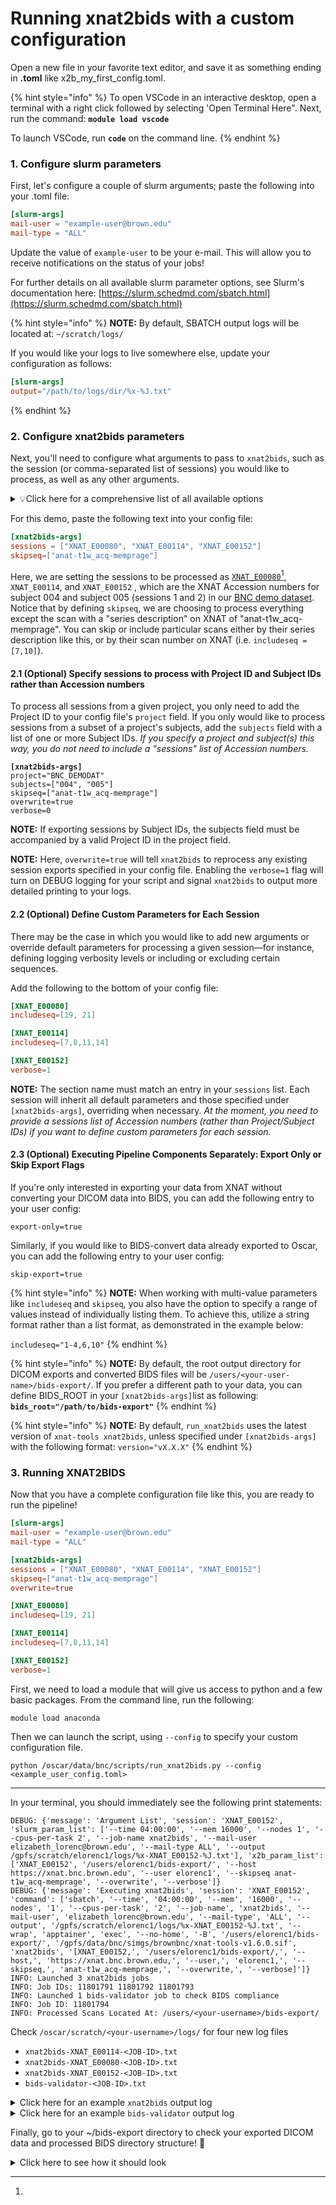# Running xnat2bids with a custom configuration

Open a new file in your favorite text editor, and save it as something ending in **.toml** like x2b\_my\_first\_config.toml.

{% hint style="info" %}
To open VSCode in an interactive desktop, open a terminal with a right click followed by selecting 'Open Terminal Here".  Next, run the command: **`module load vscode`**

To launch VSCode, run **`code`** on the command line.
{% endhint %}

### 1. Configure slurm parameters

First, let's configure a couple of slurm arguments; paste the following into your .toml file:

```toml
[slurm-args]
mail-user = "example-user@brown.edu"
mail-type = "ALL"
```

Update the value of `example-user` to be your e-mail. This will allow you to receive notifications on the status of your jobs!

For further details on all available slurm parameter options, see Slurm's documentation here: [https://slurm.schedmd.com/sbatch.html](https://slurm.schedmd.com/sbatch.html)

{% hint style="info" %}
**NOTE:** By default, SBATCH output logs will be located at: `~/scratch/logs/`

If you would like your logs to live somewhere else, update your configuration as follows:

```toml
[slurm-args]
output="/path/to/logs/dir/%x-%J.txt"
```
{% endhint %}

### 2. Configure xnat2bids parameters

Next, you'll need to configure what arguments to pass to `xnat2bids`, such as the session (or comma-separated list of sessions) you would like to process, as well as any other arguments.

<details>

<summary>💡Click here for a comprehensive list of all available options</summary>

{% code overflow="wrap" %}
```
project TEXT: Project ID from XNAT

subjects LIST[TEXT]: List of one or more subjects. Corresponds with the "last name" provided when registering the participant on the scanner, which becomes the "subject" ID on XNAT. If subjects parameter is specified, project must also be specified.

sessions LIST[TEXT]: List of one or more Accession #s found on XNAT

bids_root TEXT: Root output directory for exporting the files [default: ~/bids-export/]

version TEXT: Version of xnat-tools [default: latest]

host TEXT: XNAT's URL [default: https://xnat.bnc.brown.edu]

bidsmap-file TEXT: Bidsmap JSON file to correct sequence names

dicomfix-config TEXT: JSON file listing DICOM fields to correct for each specified sequence. USE WITH CAUTION

includeseq LIST[INTEGERS or STRINGS]: Include this sequence(s) only

skipseq LIST[INTEGERS or STRINGS]: Exclude this sequence(s) from processing

log-id TEXT: ID or suffix to append to logfile. If empty, current date is used [default: current date - MM-DD-YYYY-HH-MM-SS]

verbose INTEGER: Verbose level, from 0 (quiet) to 2 (most verbose) [default: 0]

overwrite BOOLEAN: Remove directories where prior results for this session/participant [default: false]

export-only BOOLEAN: Export DICOM data from XNAT without BIDS conversion [default: false]

skip-export BOOLEAN: Skip DICOM export and initiate BIDS conversion [default: false]

validate_frames BOOLEAN: Use if you manually terminate your fMRI runs. If the final volume does not contain the expected number of slices, the associated DICOM file(s) will be deleted.
```
{% endcode %}



</details>

For this demo, paste the following text into your config file:

```toml
[xnat2bids-args]
sessions = ["XNAT_E00080", "XNAT_E00114", "XNAT_E00152"]
skipseq=["anat-t1w_acq-memprage"]
```

Here, we are setting the sessions to be processed as [`XNAT_E00080`](#user-content-fn-1)[^1], `XNAT_E00114`, and `XNAT_E00152` , which are the XNAT Accession numbers for subject 004 and subject 005 (sessions 1 and 2) in our [BNC demo dataset](https://xnat.bnc.brown.edu/app/action/DisplayItemAction/search_element/xnat%3AprojectData/search_field/xnat%3AprojectData.ID/search_value/BNC_DEMODAT). Notice that by defining `skipseq`, we are choosing to  process everything except the scan with a "series description" on XNAT of "anat-t1w\_acq-memprage". You can skip or include particular scans either by their series description like this, or by their scan number on XNAT (i.e. `includeseq = [7,10]`).

#### 2.1 (Optional) Specify sessions to process with Project ID and Subject IDs rather than Accession numbers

To process all sessions from a given project, you only need to add the Project ID to your config file's `project` field.  If you only would like to process sessions from a subset of a project's subjects, add the `subjects` field with a list of one or more Subject IDs. _If you specify a project and subject(s) this way, you do not need to include a "sessions" list of Accession numbers._

<pre class="language-toml"><code class="lang-toml"><strong>[xnat2bids-args]
</strong>project="BNC_DEMODAT"
subjects=["004", "005"]
skipseq=["anat-t1w_acq-memprage"]
overwrite=true
verbose=0
</code></pre>

**NOTE:**  If exporting sessions by Subject IDs, the subjects field must be accompanied by a valid Project ID in the project field.&#x20;

**NOTE:**  Here, `overwrite=true` will tell `xnat2bids` to reprocess any existing session exports specified in your config file.  Enabling the `verbose=1` flag will turn on DEBUG logging for your script and signal `xnat2bids` to output more detailed printing to your logs.

#### 2.2 (Optional) Define Custom Parameters for Each Session

There may be the case in which you would like to add new arguments or override default parameters for processing a given session—for instance, defining logging verbosity levels or including or excluding certain sequences.&#x20;

Add the following to the bottom of your config file:

```toml
[XNAT_E00080]
includeseq=[19, 21]

[XNAT_E00114]
includeseq=[7,8,11,14]

[XNAT_E00152]
verbose=1
```

**NOTE:** The section name must match an entry in your `sessions` list.  Each session will inherit all default parameters and those specified under `[xnat2bids-args]`, overriding when necessary. _At the moment, you need to provide a sessions list of Accession numbers (rather than Project/Subject IDs) if you want to define custom parameters for each session._

#### 2.3 (Optional) Executing Pipeline Components Separately: Export Only or Skip Export Flags

If you're only interested in exporting your data from XNAT without converting your DICOM data into BIDS, you can add the following entry to your user config:

```
export-only=true
```

Similarly, if you would like to BIDS-convert data already exported to Oscar, you can add the following entry to your user config:

```
skip-export=true
```

{% hint style="info" %}
**NOTE:** When working with multi-value parameters like `includeseq` and `skipseq`, you also have the option to specify a range of values instead of individually listing them. To achieve this, utilize a string format rather than a list format, as demonstrated in the example below:

`includeseq="1-4,6,10"`
{% endhint %}

{% hint style="info" %}
**NOTE:** By default, the root output directory for DICOM exports and converted BIDS files will be `/users/<your-user-name>/bids-export/`.  If you prefer a different path to your data, you can define BIDS\_ROOT in your `[xnat2bids-args]`list as following: **`bids_root="/path/to/bids-export"`**
{% endhint %}

{% hint style="info" %}
**NOTE:**  By default, `run_xnat2bids` uses the latest version of `xnat-tools xnat2bids`, unless specified under `[xnat2bids-args]` with the following format: `version="vX.X.X"`
{% endhint %}

### 3.  Running XNAT2BIDS

Now that you have a complete configuration file like this, you are ready to run the pipeline!

```toml
[slurm-args]
mail-user = "example-user@brown.edu"
mail-type = "ALL"

[xnat2bids-args]
sessions = ["XNAT_E00080", "XNAT_E00114", "XNAT_E00152"]
skipseq=["anat-t1w_acq-memprage"]
overwrite=true

[XNAT_E00080]
includeseq=[19, 21]

[XNAT_E00114]
includeseq=[7,8,11,14]

[XNAT_E00152]
verbose=1
```

First, we need to load a module that will give us access to python and a few basic packages. From the command line, run the following:

```
module load anaconda
```

Then we can launch the script, using `--config` to specify your custom configuration file.

```
python /oscar/data/bnc/scripts/run_xnat2bids.py --config <example_user_config.toml> 
```

***

In your terminal, you should immediately see the following print statements:

```
DEBUG: {'message': 'Argument List', 'session': 'XNAT_E00152', 'slurm_param_list': ['--time 04:00:00', '--mem 16000', '--nodes 1', '--cpus-per-task 2', '--job-name xnat2bids', '--mail-user elizabeth_lorenc@brown.edu', '--mail-type ALL', '--output /gpfs/scratch/elorenc1/logs/%x-XNAT_E00152-%J.txt'], 'x2b_param_list': ['XNAT_E00152', '/users/elorenc1/bids-export/', '--host https://xnat.bnc.brown.edu', '--user elorenc1', '--skipseq anat-t1w_acq-memprage', '--overwrite', '--verbose']}
DEBUG: {'message': 'Executing xnat2bids', 'session': 'XNAT_E00152', 'command': ['sbatch', '--time', '04:00:00', '--mem', '16000', '--nodes', '1', '--cpus-per-task', '2', '--job-name', 'xnat2bids', '--mail-user', 'elizabeth_lorenc@brown.edu', '--mail-type', 'ALL', '--output', '/gpfs/scratch/elorenc1/logs/%x-XNAT_E00152-%J.txt', '--wrap', 'apptainer', 'exec', '--no-home', '-B', '/users/elorenc1/bids-export/', '/gpfs/data/bnc/simgs/brownbnc/xnat-tools-v1.6.0.sif', 'xnat2bids', '[XNAT_E00152,', '/users/elorenc1/bids-export/,', '--host,', 'https://xnat.bnc.brown.edu,', '--user,', 'elorenc1,', '--skipseq,', 'anat-t1w_acq-memprage,', '--overwrite,', '--verbose]']}
INFO: Launched 3 xnat2bids jobs
INFO: Job IDs: 11801791 11801792 11801793
INFO: Launched 1 bids-validator job to check BIDS compliance
INFO: Job ID: 11801794
INFO: Processed Scans Located At: /users/<your-username>/bids-export/
```

Check `/oscar/scratch/<your-username>/logs/` for four new log files

* `xnat2bids-XNAT_E00114-<JOB-ID>.txt`&#x20;
* `xnat2bids-XNAT_E00080-<JOB-ID>.txt`
* `xnat2bids-XNAT_E00152-<JOB-ID>.txt`&#x20;
* `bids-validator-<JOB-ID>.txt`

<details>

<summary>Click here for an example <code>xnat2bids</code> output log</summary>

```
## SLURM PROLOG ###############################################################
##    Job ID : 11801792
##  Job Name : xnat2bids
##  Nodelist : node1745
##      CPUs : 2
##  Mem/Node : 16000 MB
## Directory : /oscar/home/elorenc1/scripts
##   Job Started : Tue Oct 24 16:24:55 EDT 2023
###############################################################################
2023-10-24 16:24:57 node1745.oscar.ccv.brown.edu xnat_tools.bids_utils[243735] INFO Removing existing xnat-export session directory /users/elorenc1/bids-export/bnc/study-demodat/xnat-export/sub-005/ses-session1
2023-10-24 16:25:02 node1745.oscar.ccv.brown.edu xnat_tools.bids_utils[243735] INFO Making output xnat-export session directory /users/elorenc1/bids-export/bnc/study-demodat/xnat-export/sub-005/ses-session1
2023-10-24 16:25:02 node1745.oscar.ccv.brown.edu xnat_tools.xnat_utils[243735] INFO ------------------------------------------------
2023-10-24 16:25:02 node1745.oscar.ccv.brown.edu xnat_tools.xnat_utils[243735] INFO Get scans.
2023-10-24 16:25:02 node1745.oscar.ccv.brown.edu xnat_tools.xnat_utils[243735] INFO ------------------------------------------------
2023-10-24 16:25:02 node1745.oscar.ccv.brown.edu xnat_tools.bids_utils[243735] INFO bids_session_dir: /users/elorenc1/bids-export/bnc/study-demodat/xnat-export/sub-005/ses-session1
2023-10-24 16:25:02 node1745.oscar.ccv.brown.edu xnat_tools.bids_utils[243735] INFO BIDSNAME: anat-T1w_acq-memprageRMS
2023-10-24 16:25:02 node1745.oscar.ccv.brown.edu xnat_tools.bids_utils[243735] INFO Making scan DICOM directory /users/elorenc1/bids-export/bnc/study-demodat/xnat-export/sub-005/ses-session1/anat-T1w_acq-memprageRMS.
2023-10-24 16:25:02 node1745.oscar.ccv.brown.edu xnat_tools.bids_utils[243735] INFO Downloading files
2023-10-24 16:25:03 node1745.oscar.ccv.brown.edu py.warnings[243735] WARNING /usr/local/lib/python3.10/site-packages/xnat_tools/bids_utils.py:351: UserWarning: Changed DICOM HEADER[ProtocolName and SeriesDescription]:             anat-t1w_acq-memprage -> anat-T1w_acq-memprageRMS             anat-t1w_acq-memprage RMS -> anat-T1w_acq-memprageRMS
  warnings.warn(
.
.
.

------------------------------------------------
Get project and subject information
Project: BNC_DEMODAT
Subject ID: XNAT_S00111
Session Suffix:  SESSION1
Subject label: 005
------------------------------------------------
************************
Overwrite - Removing heudi session directory /users/elorenc1/bids-export/bnc/study-demodat/bids/sub-005/ses-session1
Overwrite - Removing sourcedata session directory /users/elorenc1/bids-export/bnc/study-demodat/bids/sourcedata/sub-005/ses-session1
Overwrite - Removing hidden session directory /users/elorenc1/bids-export/bnc/study-demodat/bids/.heudiconv/005/ses-session1
Executing Heudiconv command: heudiconv -f reproin --bids     -o /users/elorenc1/bids-export/bnc/study-demodat/bids     --dicom_dir_template /users/elorenc1/bids-export//bnc/study-demodat/xnat-export/sub-{subject}/ses-{session}/*/*.dcm     --subjects 005 --ses session1 --overwrite
INFO: Running heudiconv version 0.13.1 latest 1.0.0
INFO: Need to process 1 study sessions
INFO: PROCESSING STARTS: {'subject': '005', 'outdir': '/users/elorenc1/bids-export/bnc/study-demodat/bids/', 'session': 'session1'}
INFO: Processing 369 dicoms
INFO: Analyzing 369 dicoms
INFO: Filtering out 0 dicoms based on their filename
INFO: Generated sequence info for 4 studies with 369 entries total
INFO: Processing 4 seqinfo entries
.
.
.
INFO: Post-treating /users/elorenc1/bids-export/bnc/study-demodat/bids/sub-005/ses-session1/dwi/sub-005_ses-session1_acq-b1500_dir-ap_sbref.json file
INFO: Adding "IntendedFor" to the fieldmaps in /users/elorenc1/bids-export/bnc/study-demodat/bids/sub-005/ses-session1.
INFO: Populating template files under /users/elorenc1/bids-export/bnc/study-demodat/bids/
INFO: PROCESSING DONE: {'subject': '005', 'outdir': '/users/elorenc1/bids-export/bnc/study-demodat/bids/', 'session': 'session1'}
Done with Heudiconv BIDS Convesion.
```



</details>

<details>

<summary>Click here for an example <code>bids-validator</code> output log</summary>

```
## SLURM PROLOG ###############################################################
##    Job ID : 11801794
##  Job Name : bids-validator
##  Nodelist : node1742
##      CPUs : 2
##  Mem/Node : 16000 MB
## Directory : /oscar/home/elorenc1/scripts
##   Job Started : Tue Oct 24 16:34:02 EDT 2023
###############################################################################
bids-validator@1.13.1
(node:148510) Warning: Closing directory handle on garbage collection
(Use `node --trace-warnings ...` to show where the warning was created)
	[33m1: [WARN] Tabular file contains custom columns not described in a data dictionary (code: 82 - CUSTOM_COLUMN_WITHOUT_DESCRIPTION)[39m
		./sub-005/ses-session1/func/sub-005_ses-session1_task-checks_run-01_events.tsv
			Evidence: Columns: TODO -- fill in rows and add more tab-separated columns if desired not defined, please define in: /events.json, /task-checks_events.json,/run-01_events.json,/task-checks_run-01_events.json,/sub-005/sub-005_events.json,/sub-005/sub-005_task-checks_events.json,/sub-005/sub-005_run-01_events.json,/sub-005/sub-005_task-checks_run-01_events.json,/sub-005/ses-session1/sub-005_ses-session1_events.json,/sub-005/ses-session1/sub-005_ses-session1_task-checks_events.json,/sub-005/ses-session1/sub-005_ses-session1_run-01_events.json,/sub-005/ses-session1/sub-005_ses-session1_task-checks_run-01_events.json,/sub-005/ses-session1/func/sub-005_ses-session1_events.json,/sub-005/ses-session1/func/sub-005_ses-session1_task-checks_events.json,/sub-005/ses-session1/func/sub-005_ses-session1_run-01_events.json,/sub-005/ses-session1/func/sub-005_ses-session1_task-checks_run-01_events.json
		./sub-005/ses-session2/func/sub-005_ses-session2_task-checks_run-01_events.tsv
			Evidence: Columns: TODO -- fill in rows and add more tab-separated columns if desired not defined, please define in: /events.json, /task-checks_events.json,/run-01_events.json,/task-checks_run-01_events.json,/sub-005/sub-005_events.json,/sub-005/sub-005_task-checks_events.json,/sub-005/sub-005_run-01_events.json,/sub-005/sub-005_task-checks_run-01_events.json,/sub-005/ses-session2/sub-005_ses-session2_events.json,/sub-005/ses-session2/sub-005_ses-session2_task-checks_events.json,/sub-005/ses-session2/sub-005_ses-session2_run-01_events.json,/sub-005/ses-session2/sub-005_ses-session2_task-checks_run-01_events.json,/sub-005/ses-session2/func/sub-005_ses-session2_events.json,/sub-005/ses-session2/func/sub-005_ses-session2_task-checks_events.json,/sub-005/ses-session2/func/sub-005_ses-session2_run-01_events.json,/sub-005/ses-session2/func/sub-005_ses-session2_task-checks_run-01_events.json
		./sub-005/ses-session2/func/sub-005_ses-session2_task-checks_run-02_events.tsv
			Evidence: Columns: TODO -- fill in rows and add more tab-separated columns if desired not defined, please define in: /events.json, /task-checks_events.json,/run-02_events.json,/task-checks_run-02_events.json,/sub-005/sub-005_events.json,/sub-005/sub-005_task-checks_events.json,/sub-005/sub-005_run-02_events.json,/sub-005/sub-005_task-checks_run-02_events.json,/sub-005/ses-session2/sub-005_ses-session2_events.json,/sub-005/ses-session2/sub-005_ses-session2_task-checks_events.json,/sub-005/ses-session2/sub-005_ses-session2_run-02_events.json,/sub-005/ses-session2/sub-005_ses-session2_task-checks_run-02_events.json,/sub-005/ses-session2/func/sub-005_ses-session2_events.json,/sub-005/ses-session2/func/sub-005_ses-session2_task-checks_events.json,/sub-005/ses-session2/func/sub-005_ses-session2_run-02_events.json,/sub-005/ses-session2/func/sub-005_ses-session2_task-checks_run-02_events.json
		./sub-005/ses-session2/func/sub-005_ses-session2_task-motionloc_events.tsv
			Evidence: Columns: TODO -- fill in rows and add more tab-separated columns if desired not defined, please define in: /events.json, /task-motionloc_events.json,/sub-005/sub-005_events.json,/sub-005/sub-005_task-motionloc_events.json,/sub-005/ses-session2/sub-005_ses-session2_events.json,/sub-005/ses-session2/sub-005_ses-session2_task-motionloc_events.json,/sub-005/ses-session2/func/sub-005_ses-session2_events.json,/sub-005/ses-session2/func/sub-005_ses-session2_task-motionloc_events.json
		./sub-005/ses-session2/func/sub-005_ses-session2_task-resting_events.tsv
			Evidence: Columns: TODO -- fill in rows and add more tab-separated columns if desired not defined, please define in: /events.json, /task-resting_events.json,/sub-005/sub-005_events.json,/sub-005/sub-005_task-resting_events.json,/sub-005/ses-session2/sub-005_ses-session2_events.json,/sub-005/ses-session2/sub-005_ses-session2_task-resting_events.json,/sub-005/ses-session2/func/sub-005_ses-session2_events.json,/sub-005/ses-session2/func/sub-005_ses-session2_task-resting_events.json

[36m	Please visit https://neurostars.org/search?q=CUSTOM_COLUMN_WITHOUT_DESCRIPTION for existing conversations about this issue.[39m

	[33m2: [WARN] Not all subjects contain the same sessions. (code: 97 - MISSING_SESSION)[39m
		./sub-004/ses-session1
			Evidence: Subject: sub-004; Missing session: ses-session1
		./sub-004/ses-session2
			Evidence: Subject: sub-004; Missing session: ses-session2
		./sub-005/ses-01
			Evidence: Subject: sub-005; Missing session: ses-01

[36m	Please visit https://neurostars.org/search?q=MISSING_SESSION for existing conversations about this issue.[39m

	[33m3: [WARN] The recommended file /README is very small. Please consider expanding it with additional information about the dataset. (code: 213 - README_FILE_SMALL)[39m
		./README

[36m	Please visit https://neurostars.org/search?q=README_FILE_SMALL for existing conversations about this issue.[39m

        [34m[4mSummary:[24m[39m                [34m[4mAvailable Tasks:[24m[39m                          [34m[4mAvailable Modalities:[39m[24m 
        65 Files, 1.21GB        checks                                    MRI                   
        2 - Subjects            motionloc                                                       
        3 - Sessions            TODO: full task name for checks                                 
                                TODO: full task name for motionloc                              
                                TODO: full task name for resting                                
                                resting                                                         


[36m	If you have any questions, please post on https://neurostars.org/tags/bids.[39m

```



</details>

Finally, go to your \~/bids-export directory to check your exported DICOM data and processed BIDS directory structure! 🎉

<details>

<summary>Click here to see how it should look</summary>

```
bnc/study-demodat/bids/
|-- CHANGES
|-- README
|-- dataset_description.json
|-- participants.json
|-- participants.tsv
|-- scans.json
|-- sourcedata
|   |-- README
|   |-- sub-004
|   |   `-- ses-01
|   |       |-- dwi
|   |       |   `-- sub-004_ses-01_acq-b1500_dir-pa_dwi.dicom.tgz
|   |       `-- fmap
|   |           `-- sub-004_ses-01_acq-diffSE_dir-pa_epi.dicom.tgz
|   `-- sub-005
|       |-- ses-session1
|       |   |-- anat
|       |   |   `-- sub-005_ses-session1_acq-memprageRMS_T1w.dicom.tgz
|       |   |-- dwi
|       |   |   `-- sub-005_ses-session1_acq-b1500_dir-ap_sbref.dicom.tgz
|       |   |-- fmap
|       |   |   `-- sub-005_ses-session1_acq-boldGRE_magnitude.dicom.tgz
|       |   `-- func
|       |       `-- sub-005_ses-session1_task-checks_run-01_bold.dicom.tgz
|       `-- ses-session2
|           |-- anat
|           |   |-- sub-005_ses-session2_acq-aascoutMPRcor_scout.dicom.tgz
|           |   |-- sub-005_ses-session2_acq-aascoutMPRsag_scout.dicom.tgz
|           |   |-- sub-005_ses-session2_acq-aascoutMPRtra_scout.dicom.tgz
|           |   |-- sub-005_ses-session2_acq-aascout_scout.dicom.tgz
|           |   |-- sub-005_ses-session2_acq-localizer_scout.dicom.tgz
|           |   `-- sub-005_ses-session2_acq-memprageRMS_T1w.dicom.tgz
|           |-- dwi
|           |   |-- sub-005_ses-session2_acq-b1500_dir-ap_dwi.dicom.tgz
|           |   |-- sub-005_ses-session2_acq-b1500_dir-ap_sbref.dicom.tgz
|           |   |-- sub-005_ses-session2_acq-b1500_dir-pa_dwi.dicom.tgz
|           |   `-- sub-005_ses-session2_acq-b1500_dir-pa_sbref.dicom.tgz
|           |-- fmap
|           |   |-- sub-005_ses-session2_acq-boldGRE_magnitude.dicom.tgz
|           |   |-- sub-005_ses-session2_acq-boldGRE_phasediff.dicom.tgz
|           |   |-- sub-005_ses-session2_acq-diffSE_dir-ap_epi.dicom.tgz
|           |   `-- sub-005_ses-session2_acq-diffSE_dir-pa_epi.dicom.tgz
|           `-- func
|               |-- sub-005_ses-session2_task-checks_run-01_bold.dicom.tgz
|               |-- sub-005_ses-session2_task-checks_run-02_bold.dicom.tgz
|               |-- sub-005_ses-session2_task-motionloc_bold.dicom.tgz
|               `-- sub-005_ses-session2_task-resting_bold.dicom.tgz
|-- sub-004
|   `-- ses-01
|       |-- dwi
|       |   |-- sub-004_ses-01_acq-b1500_dir-pa_dwi.bval
|       |   |-- sub-004_ses-01_acq-b1500_dir-pa_dwi.bvec
|       |   |-- sub-004_ses-01_acq-b1500_dir-pa_dwi.json
|       |   `-- sub-004_ses-01_acq-b1500_dir-pa_dwi.nii.gz
|       |-- fmap
|       |   |-- sub-004_ses-01_acq-diffSE_dir-pa_epi.json
|       |   `-- sub-004_ses-01_acq-diffSE_dir-pa_epi.nii.gz
|       `-- sub-004_ses-01_scans.tsv
|-- sub-005
|   |-- ses-session1
|   |   |-- anat
|   |   |   |-- sub-005_ses-session1_acq-memprageRMS_T1w.json
|   |   |   `-- sub-005_ses-session1_acq-memprageRMS_T1w.nii.gz
|   |   |-- dwi
|   |   |   |-- sub-005_ses-session1_acq-b1500_dir-ap_sbref.json
|   |   |   `-- sub-005_ses-session1_acq-b1500_dir-ap_sbref.nii.gz
|   |   |-- fmap
|   |   |   |-- sub-005_ses-session1_acq-boldGRE_magnitude1.json
|   |   |   |-- sub-005_ses-session1_acq-boldGRE_magnitude1.nii.gz
|   |   |   |-- sub-005_ses-session1_acq-boldGRE_magnitude2.json
|   |   |   `-- sub-005_ses-session1_acq-boldGRE_magnitude2.nii.gz
|   |   |-- func
|   |   |   |-- sub-005_ses-session1_task-checks_run-01_bold.json
|   |   |   |-- sub-005_ses-session1_task-checks_run-01_bold.nii.gz
|   |   |   `-- sub-005_ses-session1_task-checks_run-01_events.tsv
|   |   `-- sub-005_ses-session1_scans.tsv
|   `-- ses-session2
|       |-- anat
|       |   |-- sub-005_ses-session2_acq-memprageRMS_T1w.json
|       |   `-- sub-005_ses-session2_acq-memprageRMS_T1w.nii.gz
|       |-- dwi
|       |   |-- sub-005_ses-session2_acq-b1500_dir-ap_dwi.bval
|       |   |-- sub-005_ses-session2_acq-b1500_dir-ap_dwi.bvec
|       |   |-- sub-005_ses-session2_acq-b1500_dir-ap_dwi.json
|       |   |-- sub-005_ses-session2_acq-b1500_dir-ap_dwi.nii.gz
|       |   |-- sub-005_ses-session2_acq-b1500_dir-ap_sbref.json
|       |   |-- sub-005_ses-session2_acq-b1500_dir-ap_sbref.nii.gz
|       |   |-- sub-005_ses-session2_acq-b1500_dir-pa_dwi.bval
|       |   |-- sub-005_ses-session2_acq-b1500_dir-pa_dwi.bvec
|       |   |-- sub-005_ses-session2_acq-b1500_dir-pa_dwi.json
|       |   |-- sub-005_ses-session2_acq-b1500_dir-pa_dwi.nii.gz
|       |   |-- sub-005_ses-session2_acq-b1500_dir-pa_sbref.json
|       |   `-- sub-005_ses-session2_acq-b1500_dir-pa_sbref.nii.gz
|       |-- fmap
|       |   |-- sub-005_ses-session2_acq-boldGRE_magnitude1.json
|       |   |-- sub-005_ses-session2_acq-boldGRE_magnitude1.nii.gz
|       |   |-- sub-005_ses-session2_acq-boldGRE_magnitude2.json
|       |   |-- sub-005_ses-session2_acq-boldGRE_magnitude2.nii.gz
|       |   |-- sub-005_ses-session2_acq-boldGRE_phasediff.json
|       |   |-- sub-005_ses-session2_acq-boldGRE_phasediff.nii.gz
|       |   |-- sub-005_ses-session2_acq-diffSE_dir-ap_epi.json
|       |   |-- sub-005_ses-session2_acq-diffSE_dir-ap_epi.nii.gz
|       |   |-- sub-005_ses-session2_acq-diffSE_dir-pa_epi.json
|       |   `-- sub-005_ses-session2_acq-diffSE_dir-pa_epi.nii.gz
|       |-- func
|       |   |-- sub-005_ses-session2_task-checks_run-01_bold.json
|       |   |-- sub-005_ses-session2_task-checks_run-01_bold.nii.gz
|       |   |-- sub-005_ses-session2_task-checks_run-01_events.tsv
|       |   |-- sub-005_ses-session2_task-checks_run-02_bold.json
|       |   |-- sub-005_ses-session2_task-checks_run-02_bold.nii.gz
|       |   |-- sub-005_ses-session2_task-checks_run-02_events.tsv
|       |   |-- sub-005_ses-session2_task-motionloc_bold.json
|       |   |-- sub-005_ses-session2_task-motionloc_bold.nii.gz
|       |   |-- sub-005_ses-session2_task-motionloc_events.tsv
|       |   |-- sub-005_ses-session2_task-resting_bold.json
|       |   |-- sub-005_ses-session2_task-resting_bold.nii.gz
|       |   `-- sub-005_ses-session2_task-resting_events.tsv
|       `-- sub-005_ses-session2_scans.tsv
|-- task-checks_bold.json
|-- task-motionloc_bold.json
`-- task-resting_bold.json

```



</details>

[^1]: 

